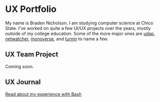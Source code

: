 # UX Portfolio

My name is Braden Nicholson. I am studying computer science at Chico State. I've worked on quite a few UI/UX projects over the years, mostly outside of my college education. Some of the more major ones are [udap](https://github.com/bradenn/udap), [netwatcher](https://github.com/netwatcherio-client), [monoverse](https://github.com/bradenn/monoverse), and [turnin](https://github.com/bradenn/turnin-client) to name a few.

## UX Team Project

Coming soon.

## UX Journal

[Read about my experience with Bash](j01/)
